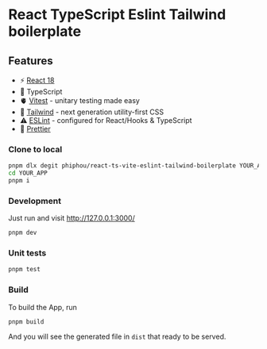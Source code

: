 # React TypeScript Eslint Tailwind boilerplate

## Features

- ⚡️ [React 18](https://beta.reactjs.org/)
- 🦾 TypeScript
- 🫀 [Vitest](https://vitest.dev/) - unitary testing made easy
- 🎨 [Tailwind](https://tailwindcss.com/) - next generation utility-first CSS
- ⚠️ [ESLint](https://eslint.org/) - configured for React/Hooks & TypeScript
- 🧱 [Prettier](https://prettier.io/)


### Clone to local

```bash
pnpm dlx degit phiphou/react-ts-vite-eslint-tailwind-boilerplate YOUR_APP
cd YOUR_APP
pnpm i
```

### Development

Just run and visit http://127.0.0.1:3000/

```bash
pnpm dev
```

### Unit tests

```bash
pnpm test
```

### Build

To build the App, run

```bash
pnpm build
```

And you will see the generated file in `dist` that ready to be served.